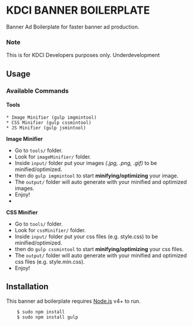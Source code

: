 # KDCI BANNER BOILERPLATE
Banner Ad Boilerplate for faster banner ad production.

### Note
This is for KDCI Developers purposes only.
Underdevelopment

## Usage

### Available Commands

#### Tools
    * Image Minifier (gulp imgmintool)
    * CSS Minifier (gulp cssmintool)
    * JS Minifier (gulp jsmintool)
    
**Image Minifier**

* Go to ``tools/`` folder.
* Look for ``imageMinifier/`` folder.
* Inside ``input/`` folder put your images _(.jpg, .png, .gif)_ to be minified/optimized.
* then do ``gulp imgmintool`` to start __minifying/optimizing__ your image.
* The ``output/`` folder will auto generate with your minified and optimized images.
* Enjoy!
* 


**CSS Minifier**

* Go to ``tools/`` folder.
* Look for ``cssMinifier/`` folder.
* Inside ``input/`` folder put your css files (e.g. style.css) to be minified/optimized.
* then do ``gulp cssmintool`` to start __minifying/optimizing__ your css files.
* The ``output/`` folder will auto generate with your minified and optimized css files (e.g. style.min.css).
* Enjoy!

## Installation
This banner ad boilerplate requires [Node.js](https://nodejs.org/) v4+ to run.

```sh
    $ sudo npm install
    $ sudo npm install gulp
```